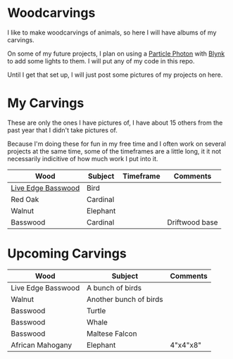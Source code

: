 # Woodcarvings
I like to make woodcarvings of animals, so here I will have albums of my carvings.

On some of my future projects, I plan on using a [Particle Photon](https://www.particle.io/) with [Blynk](https://www.blynk.cc/) to add some lights to them. I will put any of my code in this repo.


Until I get that set up, I will just post some pictures of my projects on here.


# My Carvings
These are only the ones I have pictures of, I have about 15 others from the past year that I didn't take pictures of.


Because I'm doing these for fun in my free time and I often work on several projects at the same time, some of the timeframes are a little long, it it not necessarily indicitive of how much work I put into it. 


| Wood        |      Subject               | Timeframe      | Comments        |
|-------------|----------------------------|----------------| ----------------|
|[Live Edge Basswood](basswoodman.com)|Bird|                |
| Red Oak     | Cardinal                   |                |
| Walnut      | Elephant                   |                |
| Basswood    | Cardinal                   |                | Driftwood base  |




# Upcoming Carvings


| Wood        |      Subject               | Comments        |
|-------------|----------------------------|-----------------|
|Live Edge Basswood| A bunch of birds      |
| Walnut      | Another bunch of birds     |
| Basswood    | Turtle                     |
| Basswood    | Whale                      |
| Basswood    | Maltese Falcon             |
| African Mahogany |Elephant               | 4"x4"x8"        |
